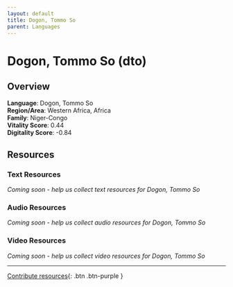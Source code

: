 ```yaml
---
layout: default
title: Dogon, Tommo So
parent: Languages
---
```


# Dogon, Tommo So (dto)

## Overview

**Language**: Dogon, Tommo So  
**Region/Area**: Western Africa, Africa  
**Family**: Niger-Congo  
**Vitality Score**: 0.44  
**Digitality Score**: -0.84  

## Resources

### Text Resources
*Coming soon - help us collect text resources for Dogon, Tommo So*

### Audio Resources
*Coming soon - help us collect audio resources for Dogon, Tommo So*

### Video Resources
*Coming soon - help us collect video resources for Dogon, Tommo So*

---

[Contribute resources](https://fairtrain.github.io/){: .btn .btn-purple }
